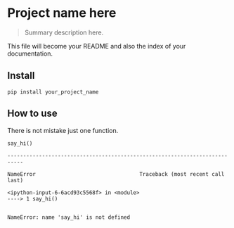 # Project name here
> Summary description here.


This file will become your README and also the index of your documentation.

## Install

`pip install your_project_name`

## How to use

There is not mistake just one function.

```python
say_hi()
```


    ---------------------------------------------------------------------------

    NameError                                 Traceback (most recent call last)

    <ipython-input-6-6acd93c5568f> in <module>
    ----> 1 say_hi()
    

    NameError: name 'say_hi' is not defined

